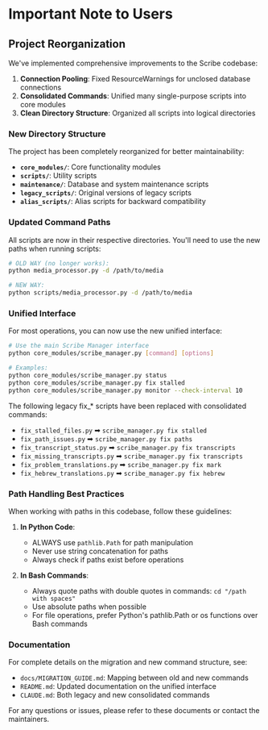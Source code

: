 # Important Note to Users

## Project Reorganization

We've implemented comprehensive improvements to the Scribe codebase:

1. **Connection Pooling**: Fixed ResourceWarnings for unclosed database connections
2. **Consolidated Commands**: Unified many single-purpose scripts into core modules
3. **Clean Directory Structure**: Organized all scripts into logical directories

### New Directory Structure

The project has been completely reorganized for better maintainability:

- **`core_modules/`**: Core functionality modules
- **`scripts/`**: Utility scripts
- **`maintenance/`**: Database and system maintenance scripts  
- **`legacy_scripts/`**: Original versions of legacy scripts
- **`alias_scripts/`**: Alias scripts for backward compatibility

### Updated Command Paths

All scripts are now in their respective directories. You'll need to use the new paths when running scripts:

```bash
# OLD WAY (no longer works):
python media_processor.py -d /path/to/media

# NEW WAY:
python scripts/media_processor.py -d /path/to/media
```

### Unified Interface

For most operations, you can now use the new unified interface:

```bash
# Use the main Scribe Manager interface
python core_modules/scribe_manager.py [command] [options]

# Examples:
python core_modules/scribe_manager.py status
python core_modules/scribe_manager.py fix stalled
python core_modules/scribe_manager.py monitor --check-interval 10
```

The following legacy fix_* scripts have been replaced with consolidated commands:

- `fix_stalled_files.py` ➡ `scribe_manager.py fix stalled`
- `fix_path_issues.py` ➡ `scribe_manager.py fix paths`
- `fix_transcript_status.py` ➡ `scribe_manager.py fix transcripts`
- `fix_missing_transcripts.py` ➡ `scribe_manager.py fix transcripts`
- `fix_problem_translations.py` ➡ `scribe_manager.py fix mark`
- `fix_hebrew_translations.py` ➡ `scribe_manager.py fix hebrew`

### Path Handling Best Practices

When working with paths in this codebase, follow these guidelines:

1. **In Python Code**:
   - ALWAYS use `pathlib.Path` for path manipulation
   - Never use string concatenation for paths
   - Always check if paths exist before operations

2. **In Bash Commands**:
   - Always quote paths with double quotes in commands: `cd "/path with spaces"`
   - Use absolute paths when possible
   - For file operations, prefer Python's pathlib.Path or os functions over Bash commands

### Documentation

For complete details on the migration and new command structure, see:
- `docs/MIGRATION_GUIDE.md`: Mapping between old and new commands
- `README.md`: Updated documentation on the unified interface
- `CLAUDE.md`: Both legacy and new consolidated commands

For any questions or issues, please refer to these documents or contact the maintainers.
